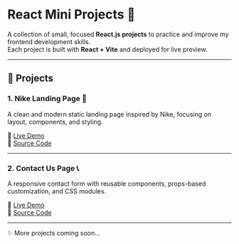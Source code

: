# React Mini Projects 🚀

A collection of small, focused **React.js projects** to practice and improve my frontend development skills.  
Each project is built with **React + Vite** and deployed for live preview.

---

## 📂 Projects

### 1. Nike Landing Page 👟

A clean and modern static landing page inspired by Nike, focusing on layout, components, and styling.

🔗 [Live Demo](https://react-mini-projects-beta.vercel.app/)  
📂 [Source Code](https://github.com/SumantKrSingh/react-mini-projects/tree/main/nike-homepage)

---

### 2. Contact Us Page 📞

A responsive contact form with reusable components, props-based customization, and CSS modules.

🔗 [Live Demo](https://starlit-brigadeiros-ce9993.netlify.app/)  
📂 [Source Code](https://github.com/SumantKrSingh/react-mini-projects/tree/main/contact-form)

---

✨ More projects coming soon…
